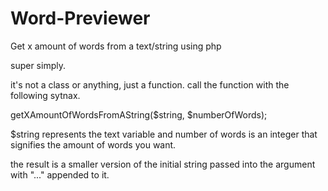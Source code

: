 # Word-Previewer
Get x amount of words from a text/string using php


super simply.

it's not a class or anything, just a function. 
call the function with the following sytnax.

 getXAmountOfWordsFromAString($string, $numberOfWords);
 
 
 $string represents the text variable and number of words is an integer that signifies the amount of words you want.
 
 
 the result is a smaller version of the initial string passed into the argument with "..." appended to it.
